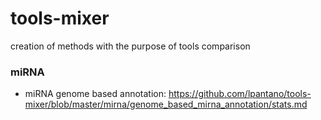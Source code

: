 # tools-mixer
creation of methods with the purpose of tools comparison

### miRNA

* miRNA genome based annotation: https://github.com/lpantano/tools-mixer/blob/master/mirna/genome_based_mirna_annotation/stats.md
